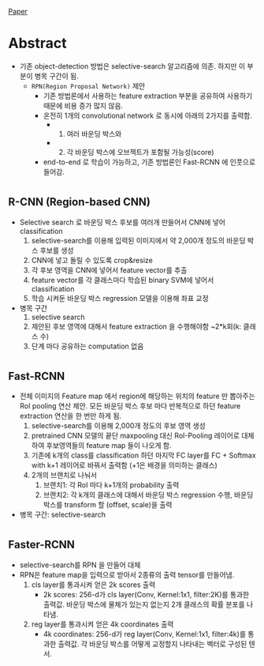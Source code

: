 [Paper](https://arxiv.org/abs/1506.01497)
# Abstract
- 기존 object-detection 방법은 selective-search 알고리즘에 의존. 하지만 이 부분이 병목 구간이 됨. 
  - `RPN(Region Proposal Network)` 제안
    - 기존 방법론에서 사용하는 feature extraction 부분을 공유하여 사용하기 때문에 비용 증가 많지 않음.
    - 온전히 1개의 convolutional network 로 동시에 아래의 2가지를 출력함.
      - 1. 여러 바운딩 박스와
      - 2. 각 바운딩 박스에 오브젝트가 포함될 가능성(score)
    - end-to-end 로 학습이 가능하고, 기존 방법론인 Fast-RCNN 에 인풋으로 들어감.
#
## R-CNN (Region-based CNN)
- Selective search 로 바운딩 박스 후보를 여러개 만들어서 CNN에 넣어 classification
  1. selective-search를 이용해 입력된 이미지에서 약 2,000개 정도의 바운딩 박스 후보를 생성
  2. CNN에 넣고 돌릴 수 있도록 crop&resize
  3. 각 후보 영역을 CNN에 넣어서 feature vector를 추출
  4. feature vector를 각 클래스마다 학습된 binary SVM에 넣어서 classification
  5. 학습 시켜둔 바운딩 박스 regression 모델을 이용해 좌표 교정
- 병목 구간
  1. selective search
  2. 제안된 후보 영역에 대해서 feature extraction 을 수행해야함 ~2*k회(k: 클래스 수)
  3. 단계 마다 공유하는 computation 없음

#
## Fast-RCNN
- 전체 이미지의 Feature map 에서 region에 해당하는 위치의 feature 만 뽑아주는 RoI pooling 연산 제안. 모든 바운딩 박스 후보 마다 반복적으로 하던 feature extraction 연산을 한 번만 하게 됨.
  1. selective-search를 이용해 2,000개 정도의 후보 영역 생성
  2. pretrained CNN 모델의 끝단 maxpooling 대신 RoI-Pooling 레이어로 대체하여 후보영역들의 feature map 들이 나오게 함.
  3. 기존에 k개의 class를 classification 하던 마지막 FC layer를 FC + Softmax with k+1 레이어로 바꿔서 출력함 (+1은 배경을 의미하는 클래스)
  4. 2개의 브랜치로 나눠서
     1. 브랜치1: 각 RoI 마다 k+1개의 probability 출력
     2. 브랜치2: 각 k개의 클래스에 대해서 바운딩 박스 regression 수행, 바운딩 박스를 transform 할 (offset, scale)을 출력
- 병목 구간: selective-search

#
## Faster-RCNN
- selective-search를 RPN 을 만들어 대체
- RPN은 feature map을 입력으로 받아서 2종류의 출력 tensor를 만들어냄.
    1. cls layer를 통과시켜 얻은 2k scores 출력
        - 2k scores: 256-d가 cls layer(Conv, Kernel:1x1, filter:2K)를 통과한 출력값. 바운딩 박스에 물체가 있는지 없는지 2개 클래스의 확률 분포를 나타냄.
    2. reg layer를 통과시켜 얻은 4k coordinates 출력
        - 4k coordinates: 256-d가 reg layer(Conv, Kernel:1x1, filter:4k)를 통과한 출력값. 각 바운딩 박스를 어떻게 교정할지 나타내는 벡터로 구성된 텐서.
